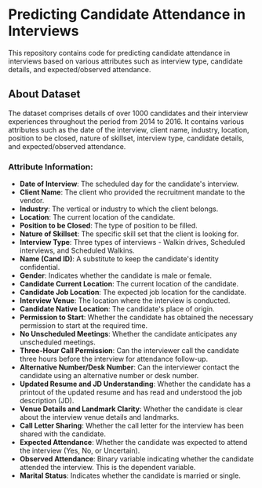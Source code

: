 # Predicting Candidate Attendance in Interviews

This repository contains code for predicting candidate attendance in interviews based on various attributes such as interview type, candidate details, and expected/observed attendance.

## About Dataset

The dataset comprises details of over 1000 candidates and their interview experiences throughout the period from 2014 to 2016. It contains various attributes such as the date of the interview, client name, industry, location, position to be closed, nature of skillset, interview type, candidate details, and expected/observed attendance.

### Attribute Information:
- **Date of Interview**: The scheduled day for the candidate's interview.
- **Client Name**: The client who provided the recruitment mandate to the vendor.
- **Industry**: The vertical or industry to which the client belongs.
- **Location**: The current location of the candidate.
- **Position to be Closed**: The type of position to be filled.
- **Nature of Skillset**: The specific skill set that the client is looking for.
- **Interview Type**: Three types of interviews - Walkin drives, Scheduled interviews, and Scheduled Walkins.
- **Name (Cand ID)**: A substitute to keep the candidate's identity confidential.
- **Gender**: Indicates whether the candidate is male or female.
- **Candidate Current Location**: The current location of the candidate.
- **Candidate Job Location**: The expected job location for the candidate.
- **Interview Venue**: The location where the interview is conducted.
- **Candidate Native Location**: The candidate's place of origin.
- **Permission to Start**: Whether the candidate has obtained the necessary permission to start at the required time.
- **No Unscheduled Meetings**: Whether the candidate anticipates any unscheduled meetings.
- **Three-Hour Call Permission**: Can the interviewer call the candidate three hours before the interview for attendance follow-up.
- **Alternative Number/Desk Number**: Can the interviewer contact the candidate using an alternative number or desk number.
- **Updated Resume and JD Understanding**: Whether the candidate has a printout of the updated resume and has read and understood the job description (JD).
- **Venue Details and Landmark Clarity**: Whether the candidate is clear about the interview venue details and landmarks.
- **Call Letter Sharing**: Whether the call letter for the interview has been shared with the candidate.
- **Expected Attendance**: Whether the candidate was expected to attend the interview (Yes, No, or Uncertain).
- **Observed Attendance**: Binary variable indicating whether the candidate attended the interview. This is the dependent variable.
- **Marital Status**: Indicates whether the candidate is married or single.

